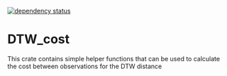 [![dependency status](https://deps.rs/repo/github/grelltrier/dtw_cost/status.svg)](https://deps.rs/repo/github/grelltrier/dtw_cost)

# DTW_cost

This crate contains simple helper functions that can be used to calculate the cost between observations for the DTW distance